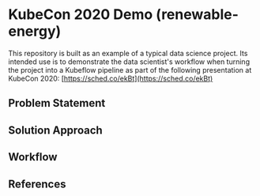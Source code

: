 # KubeCon 2020 Demo (renewable-energy)

This repository is built as an example of a typical data science project. Its intended use is to demonstrate the data scientist's workflow when turning the project into a Kubeflow pipeline as part of the following presentation at KubeCon 2020: [https://sched.co/ekBt](https://sched.co/ekBt)

## Problem Statement

## Solution Approach

## Workflow

## References
